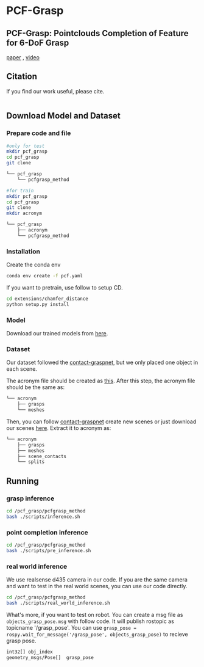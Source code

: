 # PCF-Grasp

## PCF-Grasp: Pointclouds Completion of Feature for 6-DoF Grasp

[paper]() , [video]()

## Citation
If you find our work useful, please cite.
```latex
```

## Download Model and Dataset

### Prepare code and file

```bash
#only for test
mkdir pcf_grasp
cd pcf_grasp
git clone

└── pcf_grasp
    └── pcfgrasp_method

#for train
mkdir pcf_grasp
cd pcf_grasp
git clone 
mkdir acronym

└── pcf_grasp
    ├── acronym
    └── pcfgrasp_method
```

### Installation

Create the conda env

```bash
conda env create -f pcf.yaml
```

If you want to pretrain, use follow to setup CD.

```bash
cd extensions/chamfer_distance
python setup.py install
```

### Model

Download our trained models from [here]().

### Dataset

Our dataset followed the [contact-graspnet](https://github.com/NVlabs/contact_graspnet), but we only placed one object in each scene.

The acronym file should be created as [this](https://github.com/NVlabs/acronym#using-the-full-acronym-dataset). After this step, the acronym file should be the same as:

```bash
└── acronym
    ├── grasps
    └── meshes
```

Then, you can follow [contact-graspnet](https://github.com/NVlabs/contact_graspnet) create new scenes or just download our scenes [here](). Extract it to acronym as:

```bash
└── acronym
    ├── grasps
    ├── meshes
    ├── scene_contacts
    └── splits
```

## Running

### grasp inference

```bash
cd /pcf_grasp/pcfgrasp_method
bash ./scripts/inference.sh
```

### point completion inference

```bash
cd /pcf_grasp/pcfgrasp_method
bash ./scripts/pre_inference.sh
```

### real world inference

We use realsense d435 camera in our code. If you are the same camera and want to test in the real world scenes, you can use our code directly.

```bash
cd /pcf_grasp/pcfgrasp_method
bash ./scripts/real_world_inference.sh
```

What's more, if you want to test on robot. You can create a msg file as `objects_grasp_pose.msg` with follow code. It will publish rostopic as topicname '/grasp_pose'. You can use `grasp_pose = rospy.wait_for_message('/grasp_pose', objects_grasp_pose)` to recieve grasp pose.

```bash
int32[] obj_index
geometry_msgs/Pose[]  grasp_pose
```
